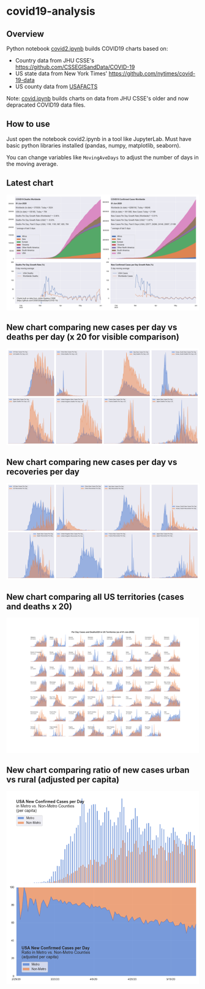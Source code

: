 # covid19-analysis

## Overview
Python notebook [covid2.ipynb](https://github.com/danlaw/covid19-analysis/blob/master/covid2.ipynb) builds COVID19 charts based on:
* Country data from JHU CSSE's https://github.com/CSSEGISandData/COVID-19
* US state data from New York Times' https://github.com/nytimes/covid-19-data
* US county data from [USAFACTS](https://usafacts.org/visualizations/coronavirus-covid-19-spread-map/)

Note: [covid.ipynb](https://github.com/danlaw/covid19-analysis/blob/master/covid.ipynb) builds charts on data from JHU CSSE's older and now depracated COVID19 data files.

## How to use
Just open the notebook covid2.ipynb in a tool like JupyterLab. Must have basic python libraries installed (pandas, numpy, matplotlib, seaborn).

You can change variables like ``MovingAveDays`` to adjust the number of days in the moving average.

## Latest chart
![Latest chart](charts/20200601-covid19-chart.png)

## New chart comparing new cases per day vs deaths per day (x 20 for visible comparison)
![Comparison chart](charts/20200601-comparison-chart.png)

## New chart comparing new cases per day vs recoveries per day
![Recovery chart](charts/20200601-comparison-recovery-chart.png)

## New chart comparing all US territories (cases and deaths x 20)
![Territories chart](charts/20200601-compare-US-territories.png)

## New chart comparing ratio of new cases urban vs rural (adjusted per capita)
![Urban rural per capita chart](charts/20200601-US-counties-urban-vs-rural-per-capita.png)